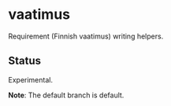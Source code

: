 # vaatimus

Requirement (Finnish vaatimus) writing helpers.

## Status

Experimental.

**Note**: The default branch is default.
